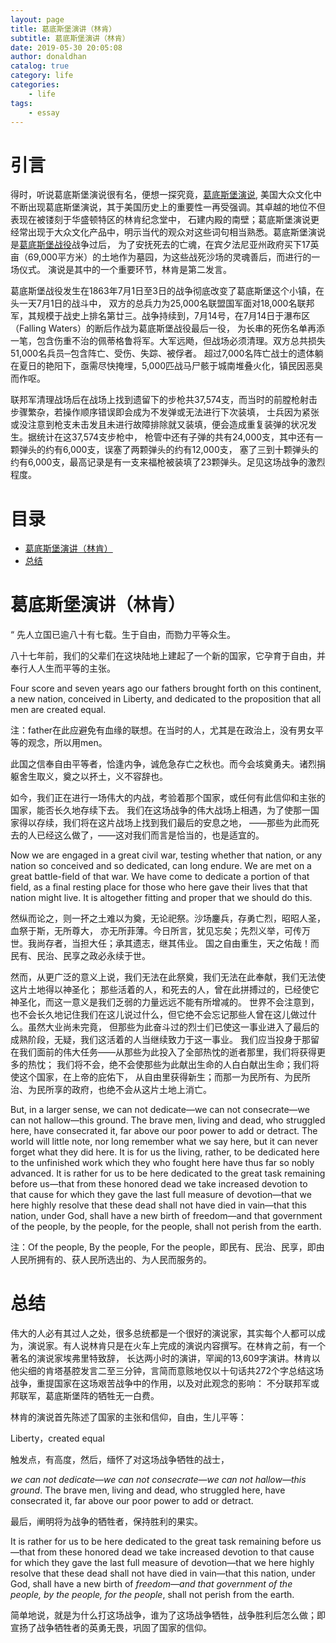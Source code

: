 ```yaml
---
layout: page
title: 葛底斯堡演讲（林肯）
subtitle: 葛底斯堡演讲（林肯）
date: 2019-05-30 20:05:08
author: donaldhan
catalog: true
category: life
categories:
    - life
tags:
    - essay
---
```


# 引言
得时，听说葛底斯堡演说很有名，便想一探究竟，[葛底斯堡演说][], 美国大众文化中不断出现葛底斯堡演说，其于美国历史上的重要性一再受强调。其卓越的地位不但表现在被镂刻于华盛顿特区的林肯纪念堂中，
石建内殿的南壁；葛底斯堡演说更经常出现于大众文化产品中，明示当代的观众对这些词句相当熟悉。葛底斯堡演说是[葛底斯堡战役][]战争过后，
为了安抚死去的亡魂，在宾夕法尼亚州政府买下17英亩（69,000平方米）的土地作为墓园，为这些战死沙场的灵魂善后，而进行的一场仪式。
演说是其中的一个重要环节，林肯是第二发言。

葛底斯堡战役发生在1863年7月1日至3日的战争彻底改变了葛底斯堡这个小镇，在头一天7月1日的战斗中，
双方的总兵力为25,000名联盟国军面对18,000名联邦军，其规模于战史上排名第廿三。战争持续到，7月14号，在7月14日于瀑布区（Falling Waters）的断后作战为葛底斯堡战役最后一役，
为长串的死伤名单再添一笔，包含伤重不治的佩蒂格鲁将军。大军远飏，但战场必须清理。双方总共损失51,000名兵员─包含阵亡、受伤、失踪、被俘者。
超过7,000名阵亡战士的遗体躺在夏日的艳阳下，亟需尽快掩埋，5,000匹战马尸骸于城南堆叠火化，镇民因恶臭而作呕。

联邦军清理战场后在战场上找到遗留下的步枪共37,574支，而当时的前膛枪射击步骤繁杂，若操作顺序错误即会成为不发弹或无法进行下次装填，
士兵因为紧张或没注意到枪支未击发且未进行故障排除就又装填，便会造成重复装弹的状况发生。据统计在这37,574支步枪中，
枪管中还有子弹的共有24,000支，其中还有一颗弹头的约有6,000支，误塞了两颗弹头的约有12,000支，
塞了三到十颗弹头的约有6,000支，最高记录是有一支来福枪被装填了23颗弹头。足见这场战争的激烈程度。



[葛底斯堡演说]:https://zh.wikipedia.org/wiki/%E8%93%8B%E8%8C%B2%E5%A0%A1%E6%BC%94%E8%AA%AA "葛底斯堡演说"
[葛底斯堡战役]: https://zh.wikipedia.org/wiki/%E8%93%8B%E8%8C%A8%E5%A0%A1%E4%B9%8B%E5%BD%B9 "葛底斯堡战役"


# 目录
* [葛底斯堡演讲（林肯）](#葛底斯堡演讲（林肯）)
* [总结](#总结)


# 葛底斯堡演讲（林肯）

“	先人立国已逾八十有七载。生于自由，而勠力平等众生。

八十七年前，我们的父辈们在这块陆地上建起了一个新的国家，它孕育于自由，并奉行人人生而平等的主张。

Four score and seven years ago our fathers brought forth on this continent, a new nation,
conceived in Liberty, and dedicated to the proposition that all men are created equal.

注：father在此应避免有血缘的联想。在当时的人，尤其是在政治上，没有男女平等的观念，所以用men。


此国之信奉自由平等者，恰逢内争，诚危急存亡之秋也。而今会垓奠勇夫。诸烈捐躯舍生取义，奠之以抔土，义不容辞也。

如今，我们正在进行一场伟大的内战，考验着那个国家，或任何有此信仰和主张的国家，能否长久地存续下去。
我们在这场战争的伟大战场上相遇，为了使那一国家得以存续，我们将在这片战场上找到我们最后的安息之地，
——那些为此而死去的人已经这么做了，——这对我们而言是恰当的，也是适宜的。

Now we are engaged in a great civil war, testing whether that nation,
or any nation so conceived and so dedicated, can long endure.
We are met on a great battle-field of that war. We have come to dedicate a portion of that field,
as a final resting place for those who here gave their lives that that nation might live.
It is altogether fitting and proper that we should do this.


然纵而论之，则一抔之土难以为奠，无论祀祭。沙场鏖兵，存勇亡烈，昭昭人圣，血祭于斯，无所尊大，
亦无所菲薄。今日所言，犹见忘矣；先烈义举，可传万世。我尚存者，当担大任；承其遗志，继其伟业。
国之自由重生，天之佑哉！而民有、民治、民享之政必永续于世。

然而，从更广泛的意义上说，我们无法在此祭奠，我们无法在此奉献，我们无法使这片土地得以神圣化；
那些活着的人，和死去的人，曾在此拼搏过的，已经使它神圣化，而这一意义是我们乏弱的力量远远不能有所增减的。
世界不会注意到，也不会长久地记住我们在这儿说过什么，但它绝不会忘记那些人曾在这儿做过什么。虽然大业尚未完竟，
但那些为此奋斗过的烈士们已使这一事业进入了最后的成熟阶段，无疑，我们这活着的人当继续致力于这一事业。
我们应当投身于那留在我们面前的伟大任务——从那些为此投入了全部热忱的逝者那里，我们将获得更多的热忱；
我们将不会，绝不会使那些为此献出生命的人白白献出生命；我们将使这个国家，在上帝的庇佑下，
从自由里获得新生；而那一为民所有、为民所治、为民所享的政府，也绝不会从这片土地上消亡。

But, in a larger sense, we can not dedicate—we can not consecrate—we can not hallow—this ground.
The brave men, living and dead, who struggled here, have consecrated it,
far above our poor power to add or detract. The world will little note,
nor long remember what we say here, but it can never forget what they did here.
It is for us the living, rather, to be dedicated here to the unfinished work which they who fought here have thus far so nobly advanced.
It is rather for us to be here dedicated to the great task remaining before us—that from these honored dead we take increased devotion to that cause for which they gave the last full measure of devotion—that we here highly resolve that these dead shall not have died in vain—that this nation,
under God, shall have a new birth of freedom—and that government of the people, by the people, for the people, shall not perish from the earth.

注：Of the people, By the people, For the people，即民有、民治、民享，即由人民所拥有的、获人民所选出的、为人民而服务的。


# 总结
伟大的人必有其过人之处，很多总统都是一个很好的演说家，其实每个人都可以成为，演说家。有人说林肯只是在火车上完成的演说内容撰写。在林肯之前，有一个著名的演说家埃弗里特致辞，
长达两小时的演讲，罕闻的13,609字演讲。林肯以他尖细的肯塔基腔发言二至三分钟，言简而意赅地仅以十句话共272个字总结这场战争，重提国家在这场艰苦战争中的作用，以及对此观念的影响：
不分联邦军或邦联军，葛底斯堡阵的牺牲无一白费。

林肯的演说首先陈述了国家的主张和信仰，自由，生儿平等：

Liberty，created equal

触发点，有高度，然后，缅怀了对这场战争牺牲的战士，

*we can not dedicate—we can not consecrate—we can not hallow—this ground*.
The brave men, living and dead, who struggled here, have consecrated it,
far above our poor power to add or detract.

最后，阐明将为战争的牺牲者，保持胜利的果实。

It is rather for us to be here dedicated to the great task remaining before us—that from these honored dead we take increased devotion to that cause for which they gave the last full measure of devotion—that we here highly resolve that these dead shall not have died in vain—that this nation,
under God, shall have a new birth of *freedom—and that government of the people, by the people, for the people*, shall not perish from the earth.

简单地说，就是为什么打这场战争，谁为了这场战争牺牲，战争胜利后怎么做；即宣扬了战争牺牲者的英勇无畏，巩固了国家的信仰。
